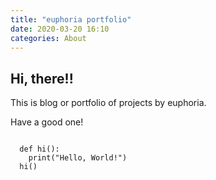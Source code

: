 ```yaml
---
title: "euphoria portfolio"
date: 2020-03-20 16:10
categories: About
---
```


## Hi, there!!

This is blog or portfolio of projects by euphoria.

Have a good one!


<code>
  def hi():
    print("Hello, World!")
  hi()
</code>




